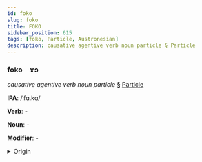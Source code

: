 ```yaml
---
id: foko
slug: foko
title: FOKO
sidebar_position: 615
tags: [foko, Particle, Austronesian]
description: causative agentive verb noun particle § Particle
---
```


### foko&emsp;<span kind="abugida">ɤɔ</span>

*causative agentive verb noun particle* **§** [Particle](../../tags/Particle)

**IPA**: /ˈfɑ.kɑ/

**Verb**: -

**Noun**: -

**Modifier**: -

<details>
    <summary>Origin</summary>
    Māori whaka- /ɸaka/<br/>
    <em>Austronesian Language Family</em>
</details>